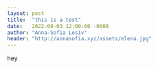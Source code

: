 ```yaml
---
layout: post
title:  "this is a test"
date:   2022-08-03 12:00:00 -0600
author: "Anna-Sofia Lesiv"
header: "http://annasofia.xyz/assets/elena.jpg"
---
```


hey